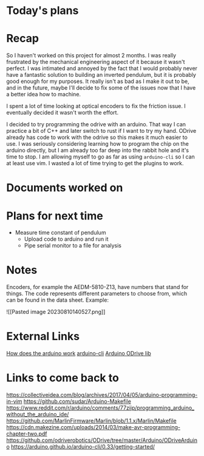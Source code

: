 # Today's plans
# Recap
So I haven't worked on this project for almost 2 months. I was really frustrated by the mechanical engineering aspect of it because it wasn't perfect. I was intimated and annoyed by the fact that I would probably never have a fantastic solution to building an inverted pendulum, but it is probably good enough for my purposes. It really isn't as bad as I make it out to be, and in the future, maybe I'll decide to fix some of the issues now that I have a better idea how to machine.

I spent a lot of time looking at optical encoders to fix the friction issue. I eventually decided it wasn't worth the effort. 

I decided to try programming the odrive with an arduino. That way I can practice a bit of C++ and later switch to rust if I want to try my hand. ODrive already has code to work with the odrive so this makes it much easier to use. I was seriously considering learning how to program the chip on the arduino directly, but I am already too far deep into the rabbit hole and it's time to stop. I am allowing myself to go as far as using `arduino-cli` so I can at least use vim. I wasted a lot of time trying to get the plugins to work. 

# Documents worked on
# Plans for next time
- Measure time constant of pendulum
	- Upload code to arduino and run it
	- Pipe serial monitor to a file for analysis
# Notes
Encoders, for example the AEDM-5810-Z13, have numbers that stand for things. The code represents different parameters to choose from, which can be found in the data sheet. Example:

![[Pasted image 20230810140527.png]]

# External Links
[How does the arduino work](https://forum.arduino.cc/t/whats-going-on-behind-the-scenes/6405/9)
[arduino-cli](https://arduino.github.io/arduino-cli/0.33/getting-started/)
[Arduino ODrive lib](https://github.com/odriverobotics/ODrive/tree/master/Arduino/ODriveArduino)

# Links to come back to
https://collectiveidea.com/blog/archives/2017/04/05/arduino-programming-in-vim
https://github.com/sudar/Arduino-Makefile
https://www.reddit.com/r/arduino/comments/77ziip/programming_arduino_without_the_arduino_ide/
https://github.com/MarlinFirmware/Marlin/blob/1.1.x/Marlin/Makefile
https://cdn.makezine.com/uploads/2014/03/make-avr-programming-chapter-two.pdf
https://github.com/odriverobotics/ODrive/tree/master/Arduino/ODriveArduino
https://arduino.github.io/arduino-cli/0.33/getting-started/